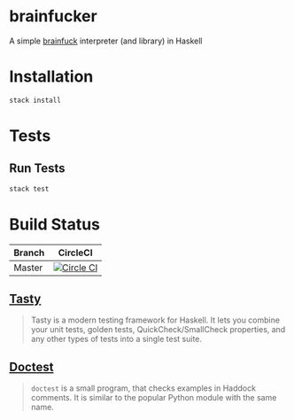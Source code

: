 # brainfucker
A simple [brainfuck](http://esolangs.org/wiki/Brainfuck) interpreter (and library) in Haskell

# Installation

```bash
stack install
```

# Tests
## Run Tests
```bash
stack test
```

# Build Status
| Branch | CircleCI |
|--------|-------------------------|
| Master | [![Circle CI](https://circleci.com/gh/expede/brainfucker/tree/master.svg?style=svg)](https://circleci.com/gh/expede/brainfucker/tree/master) |

## [Tasty](http://documentup.com/feuerbach/tasty)
> Tasty is a modern testing framework for Haskell.
> It lets you combine your unit tests, golden tests, QuickCheck/SmallCheck properties, and any other types of tests into a single test suite.

## [Doctest](https://github.com/sol/doctest)
> `doctest` is a small program, that checks examples in Haddock comments.
> It is similar to the popular Python module with the same name.
